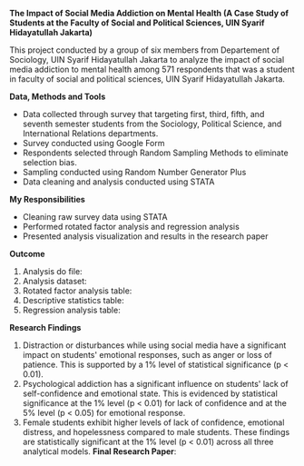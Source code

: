 **The Impact of Social Media Addiction on Mental Health (A Case Study of Students at the Faculty of Social and Political Sciences, UIN Syarif Hidayatullah Jakarta)**

This project conducted by a group of six members from Departement of Sociology, UIN Syarif Hidayatullah Jakarta to analyze the impact of social media addiction to mental health among 571 respondents that was a student in faculty of social and political sciences, UIN Syarif Hidayatullah Jakarta. 

**Data, Methods and Tools**
- Data collected through survey that targeting first, third, fifth, and seventh semester students from the Sociology, Political Science, and International Relations departments. 
- Survey conducted using Google Form
- Respondents selected through Random Sampling Methods to eliminate selection bias.
- Sampling conducted using Random Number Generator Plus
- Data cleaning and analysis conducted using STATA

**My Responsibilities**
- Cleaning raw survey data using STATA
- Performed rotated factor analysis and regression analysis
- Presented analysis visualization and results in the research paper

**Outcome**
1. Analysis do file:
2. Analysis dataset:
3. Rotated factor analysis table:
4. Descriptive statistics table:
5. Regression analysis table:

**Research Findings**
1. Distraction or disturbances while using social media have a significant impact on students' emotional responses, such as anger or loss of patience. This is supported by a 1% level of statistical significance (p < 0.01).
2. Psychological addiction has a significant influence on students' lack of self-confidence and emotional state. This is evidenced by statistical significance at the 1% level (p < 0.01) for lack of confidence and at the 5% level (p < 0.05) for emotional response.
3. Female students exhibit higher levels of lack of confidence, emotional distress, and hopelessness compared to male students. These findings are statistically significant at the 1% level (p < 0.01) across all three analytical models.
**Final Research Paper**: 
